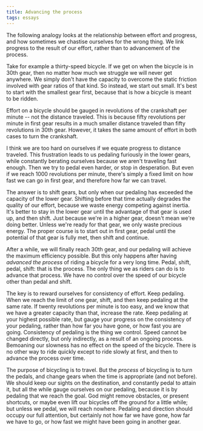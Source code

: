 ```yaml
---
title: Advancing the process
tags: essays
---
```


The following analogy looks at the relationship between effort and
progress, and how sometimes we chastise ourselves for the wrong thing.
We link progress to the result of our effort, rather than to advancement
of the process.

Take for example a thirty-speed bicycle.  If we get on when the bicycle
is in 30th gear, then no matter how much we struggle we will never get
anywhere.  We simply don't have the capacity to overcome the static
friction involved with gear ratios of that kind.  So instead, we start
out small.  It's best to start with the smallest gear first, because
that is how a bicycle is meant to be ridden.

Effort on a bicycle should be gauged in revolutions of the crankshaft
per minute -- not the distance traveled.  This is because fifty
revolutions per minute in first gear results in a much smaller distance
traveled than fifty revolutions in 30th gear.  However, it takes the
same amount of effort in both cases to turn the crankshaft.

I think we are too hard on ourselves if we equate progress to distance
traveled.  This frustration leads to us pedaling furiously in the lower
gears, while constantly berating ourselves because we aren't traveling
fast enough.  Then we try to pedal even harder, or stop in desperation.
But even if we reach 1000 revolutions per minute, there's simply a fixed
limit on how fast we can go in first gear, and therefore how far we can
travel.

The answer is to shift gears, but only when our pedaling has exceeded
the capacity of the lower gear.  Shifting before that time actually
degrades the quality of our effort, because we waste energy competing
against inertia.  It's better to stay in the lower gear until the
advantage of that gear is used up, and then shift.  Just because we're
in a higher gear, doesn't mean we're doing better.  Unless we're ready
for that gear, we only waste precious energy.  The proper course is to
start out in first gear, pedal until the potential of that gear is fully
met, then shift and continue.

After a while, we will finally reach 30th gear, and our pedaling will
achieve the maximum efficiency possible.  But this only happens after
having *advanced the process* of riding a bicycle for a very long time.
Pedal, shift, pedal, shift: that is the process.  The only thing we as
riders can do is to advance that process.  We have no control over the
speed of our bicycle other than pedal and shift.

The key is to reward ourselves for consistency of effort.  Keep
pedaling.  When we reach the limit of one gear, shift, and then keep
pedaling at the same rate.  If twenty revolutions per minute is too
easy, and we know that we have a greater capacity than that, increase
the rate.  Keep pedaling at your highest possible rate, but gauge your
progress on the consistency of your pedaling, rather than how far you
have gone, or how fast you are going.  Consistency of pedaling is the
thing we control.  Speed cannot be changed directly, but only
indirectly, as a result of an ongoing process.  Bemoaning our slowness
has no effect on the speed of the bicycle.  There is no other way to
ride quickly except to ride slowly at first, and then to advance the
process over time.

The purpose of bicycling is to travel.  But the *process* of bicycling is
to turn the pedals, and change gears when the time is appropriate (and
not before).  We should keep our sights on the destination, and
constantly pedal to attain it, but all the while gauge ourselves on our
pedaling, because it is by pedaling that we reach the goal.  God might
remove obstacles, or present shortcuts, or maybe even lift our bicycles
off the ground for a little while; but unless we pedal, we will reach
nowhere.  Pedaling and direction should occupy our full attention, but
certainly not how far we have gone, how far we have to go, or how fast
we might have been going in another gear.


